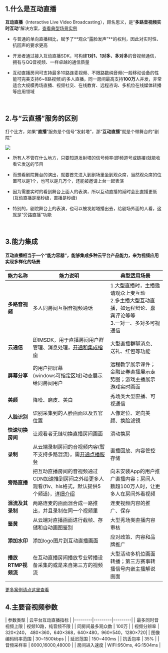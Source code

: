 ##  1.什么是互动直播

**互动直播**（Interactive Live Video Broadcasting），顾名思义，是“**多路音视频实时互动**”解决方案，[查看典型场景实例](http://tcecqpoc.fsphere.cn/doc/product/268/3160)

- 与普通的单向直播相比，赋予了**观众“露脸发声”**的权利，因此对实时性、抗回声的要求更高

- 开发者通过接入互动直播SDK，可构建**1对1、1对多、多对多**的音视频通信，拥有与QQ音视频、一样卓越的通信质量

- 互动直播房间可支持最多10路连麦视频、不限路数纯音频(一般移动设备的性能可完美支持6~8路视频)的多人直播，同一房间最高支持**100万**人并发，非常适合大规模秀场直播、视频社交、在线教育、远程咨询、多机位在线媒体转播等应用领域
</br>



## 2.与“云直播”服务的区别

打个比方，如果“**直播**”服务是个信号“发射塔”，那“**互动直播**”就是个带舞台的“剧院”

![](http://imgcache.tcecqpoc.fsphere.cn/image/mccdn.qcloud.com/static/img/684a6a66a62cb830c9cfb29848987210/image.png)

- 所有人不管在什么地方，只要知道发射塔的信号频率(即频道号或链接)就能收看它发送的节目

- 而想看剧院舞台的演出，就要首先进入到剧场里坐到观众席，当然观众席的位置可以是1个，也可以是几万个，还能被邀请上台一起表演

- 因为需要实时的看到舞台上面人的表演，所以互动直播的延时会比直播更低(互动直播是毫秒级，直播是秒级)

- 特别的，剧院舞台上的表演，也可以被发射塔播出去，给剧场外面的人看，这就是“旁路直播”功能
 </br>



## 3.能力集成

#### 互动直播相当于一个“能力容器”，能够集成多种云平台产品能力，来为视频应用实现多样化的场景

| 能力名称 | 能力说明 | 典型适用场景 |
|---------|---------|---------|
| **多路音视频** | 多人同房间互相音视频通话 | 1.大型直播时，主播邀请观众上麦互动</br>2.多主播大型互动直播，如远程辩论、嘉宾评论等等</br>3.一对一、多对多可视通信 |
| **云通信** | 即IMSDK，用于直播房间用户群管理、消息处理，[开通和集成指南](http://tcecqpoc.fsphere.cn/doc/product/269/3794) | 大型直播群聊消息、送礼、红包等功能 |
| **屏幕分享** | 的用户把屏幕</br>(windows可指定区域)动态展示给同房间用户 | 远程教学展示课件；金融证券直播展示走势图；游戏主播展示游戏实时画面 |
| **美颜** | 降噪、磨皮、美白 | 秀场类大型直播、可视通信 |
| **人脸识别** | 识别采集到的人脸画面以及五官位置 | 人像定位、定向美颜、换脸滤镜 |
| **快速切换房间** | 让观看者无缝切换直播房间画面 | 滑动换房 |
| **录制** | 从云端录制房间的音视频内容(暂不支持多路混流)，需[开通点播服务](http://console.tce.fsphere.cn/video/portal) | 直播回放、内容管控存储 |
| **旁路直播** | 把互动直播房间的音视频通过CDN加速推到房间之外给更多人观看(flv、hls格式，默认提供5个频道)，[详细介绍](http://tcecqpoc.fsphere.cn/document/product/268/7612) | 向未安装App的用户推广直播内容；房间人数超100万人时，让更多人在房间外看视频 |
| **混流及其录制** | 两路连麦的画面混合成一路推出，并且录制在同一个视频里 | 连麦视频内容的推广、保存 | 
| **鉴黄** | 从云端对直播画面进行截帧、存储和自动画图鉴别 | 大型秀场类直播内容审核 |
| **添加水印** | 添加logo图片到互动直播画面 | 应对政策、内容和品牌推广 |
| **播放RTMP视频流** | 在互动直播房间播放专业转播设备采集的或是来自第三方的视频流 | 大型活动多机位画面转播；第三方赛事转播信号内嵌主播解说画面 |

[更多案例请点这里查看](http://tcecqpoc.fsphere.cn/doc/product/268/3160)

## 4.主要音视频参数

| 参数类型 | 云平台互动直播指标 |
|---------|---------|---------|
| 最多同时音视频上限 | 视频10路，纯音频不限 |
| 同房间最多观众数 | 100万 |
| 视频分辨率 | 320×240， 480×360，640×368，640×480，960×540，1280×720|
| 图像编码码率范围 | 30~1500kbps |
| 延迟范围 | 150~400ms |
| 抗丢包率 | 35% |
| 音频采样率 | 8000,16000,48000 |
| 房间进入速度 | WIFI:950ms, 4G:1504ms |















